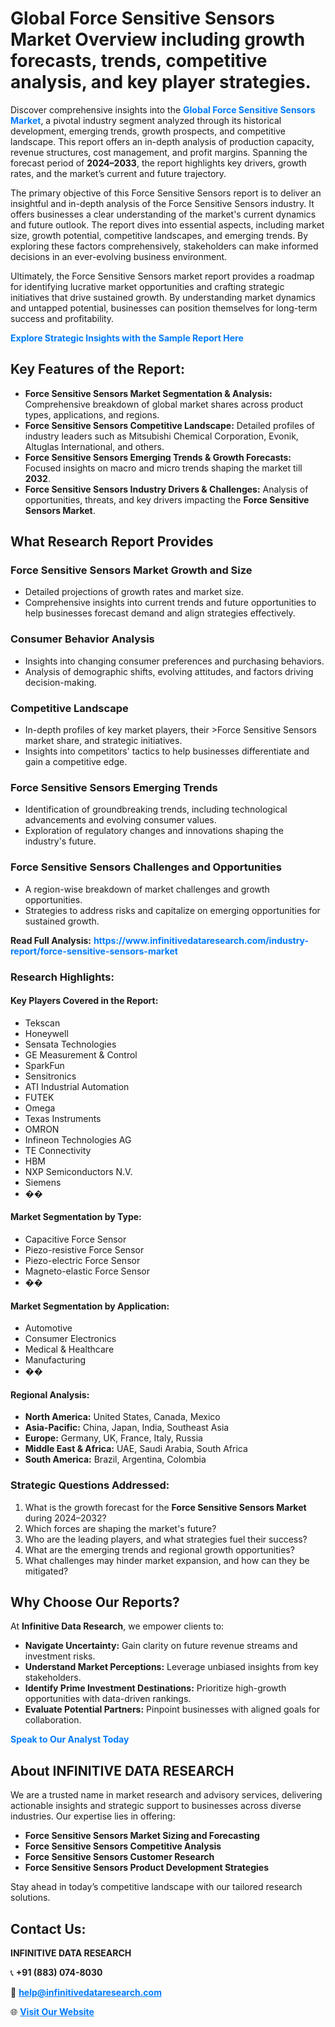 <h1>Global Force Sensitive Sensors Market Overview including growth forecasts, trends, competitive analysis, and key player strategies.</h1>
<p>
Discover comprehensive insights into the 
<a href="https://www.infinitivedataresearch.com/industry-report/force-sensitive-sensors-market" rel="dofollow" style="color: #007BFF; text-decoration: none;"><strong>Global Force Sensitive Sensors Market</strong></a>, a pivotal industry segment analyzed through its historical development, emerging trends, growth prospects, and competitive landscape. This report offers an in-depth analysis of production capacity, revenue structures, cost management, and profit margins. Spanning the forecast period of <strong>2024–2033</strong>, the report highlights key drivers, growth rates, and the market’s current and future trajectory.
</p>
<p>
The primary objective of this Force Sensitive Sensors report is to deliver an insightful and in-depth analysis of the Force Sensitive Sensors industry. It offers businesses a clear understanding of the market's current dynamics and future outlook. The report dives into essential aspects, including market size, growth potential, competitive landscapes, and emerging trends. By exploring these factors comprehensively, stakeholders can make informed decisions in an ever-evolving business environment.
</p>
<p>
Ultimately, the Force Sensitive Sensors market report provides a roadmap for identifying lucrative market opportunities and crafting strategic initiatives that drive sustained growth. By understanding market dynamics and untapped potential, businesses can position themselves for long-term success and profitability.
</p>
<p>
<a href="https://www.infinitivedataresearch.com/request-sample/reportId=109702" style="color: #007BFF; text-decoration: none;"><strong>Explore Strategic Insights with the Sample Report Here</strong></a>
</p>

<h2>Key Features of the Report:</h2>
<ul>
<li><strong>Force Sensitive Sensors Market Segmentation & Analysis:</strong> Comprehensive breakdown of global market shares across product types, applications, and regions.</li>
<li><strong>Force Sensitive Sensors Competitive Landscape:</strong> Detailed profiles of industry leaders such as Mitsubishi Chemical Corporation, Evonik, Altuglas International, and others.</li>
<li><strong>Force Sensitive Sensors Emerging Trends & Growth Forecasts:</strong> Focused insights on macro and micro trends shaping the market till <strong>2032</strong>.</li>
<li><strong>Force Sensitive Sensors Industry Drivers & Challenges:</strong> Analysis of opportunities, threats, and key drivers impacting the <strong>Force Sensitive Sensors Market</strong>.</li>
</ul>

<h2>What Research Report Provides</h2>
<h3>Force Sensitive Sensors Market Growth and Size</h3>
<ul>
<li>Detailed projections of growth rates and market size.</li>
<li>Comprehensive insights into current trends and future opportunities to help businesses forecast demand and align strategies effectively.</li>
</ul>

<h3>Consumer Behavior Analysis</h3>
<ul>
<li>Insights into changing consumer preferences and purchasing behaviors.</li>
<li>Analysis of demographic shifts, evolving attitudes, and factors driving decision-making.</li>
</ul>

<h3>Competitive Landscape</h3>
<ul>
<li>In-depth profiles of key market players, their >Force Sensitive Sensors market share, and strategic initiatives.</li>
<li>Insights into competitors' tactics to help businesses differentiate and gain a competitive edge.</li>
</ul>

<h3>Force Sensitive Sensors Emerging Trends</h3>
<ul>
<li>Identification of groundbreaking trends, including technological advancements and evolving consumer values.</li>
<li>Exploration of regulatory changes and innovations shaping the industry's future.</li>
</ul>

<h3>Force Sensitive Sensors Challenges and Opportunities</h3>
<ul>
<li>A region-wise breakdown of market challenges and growth opportunities.</li>
<li>Strategies to address risks and capitalize on emerging opportunities for sustained growth.</li>
</ul>
<p><strong>Read Full Analysis:</strong> <a href="https://www.infinitivedataresearch.com/industry-report/force-sensitive-sensors-market" rel="dofollow" style="color: #007BFF; text-decoration: none;"><strong>https://www.infinitivedataresearch.com/industry-report/force-sensitive-sensors-market</strong></a></p>
<h3>Research Highlights:</h3>
<h4>Key Players Covered in the Report:</h4>
<ul><li>Tekscan</li><li>Honeywell</li><li>Sensata Technologies</li><li>GE Measurement &amp; Control</li><li>SparkFun</li><li>Sensitronics</li><li>ATI Industrial Automation</li><li>FUTEK</li><li>Omega</li><li>Texas Instruments</li><li>OMRON</li><li>Infineon Technologies AG</li><li>TE Connectivity</li><li>HBM</li><li>NXP Semiconductors N.V.</li><li>Siemens</li><li>��</li></ul>
<h4>Market Segmentation by Type:</h4>
<ul><li>Capacitive Force Sensor</li><li>Piezo-resistive Force Sensor</li><li>Piezo-electric Force Sensor</li><li>Magneto-elastic Force Sensor</li><li>��</li></ul>
<h4>Market Segmentation by Application:</h4>
<ul><li>Automotive</li><li>Consumer Electronics</li><li>Medical &amp; Healthcare</li><li>Manufacturing</li><li>��</li></ul>

<h4>Regional Analysis:</h4>
<ul>
<li><strong>North America:</strong> United States, Canada, Mexico</li>
<li><strong>Asia-Pacific:</strong> China, Japan, India, Southeast Asia</li>
<li><strong>Europe:</strong> Germany, UK, France, Italy, Russia</li>
<li><strong>Middle East & Africa:</strong> UAE, Saudi Arabia, South Africa</li>
<li><strong>South America:</strong> Brazil, Argentina, Colombia</li>
</ul>

<h3>Strategic Questions Addressed:</h3>
<ol>
<li>What is the growth forecast for the <strong>Force Sensitive Sensors Market</strong> during 2024–2032?</li>
<li>Which forces are shaping the market's future?</li>
<li>Who are the leading players, and what strategies fuel their success?</li>
<li>What are the emerging trends and regional growth opportunities?</li>
<li>What challenges may hinder market expansion, and how can they be mitigated?</li>
</ol>

<h2>Why Choose Our Reports?</h2>
<p>At <strong>Infinitive Data Research</strong>, we empower clients to:</p>
<ul>
<li><strong>Navigate Uncertainty:</strong> Gain clarity on future revenue streams and investment risks.</li>
<li><strong>Understand Market Perceptions:</strong> Leverage unbiased insights from key stakeholders.</li>
<li><strong>Identify Prime Investment Destinations:</strong> Prioritize high-growth opportunities with data-driven rankings.</li>
<li><strong>Evaluate Potential Partners:</strong> Pinpoint businesses with aligned goals for collaboration.</li>
</ul>
<p><a href="https://www.infinitivedataresearch.com/industry-report/force-sensitive-sensors-market" rel="dofollow" style="color: #007BFF; text-decoration: none;"><strong>Speak to Our Analyst Today</strong></a></p>

<h2>About INFINITIVE DATA RESEARCH</h2>
<p>We are a trusted name in market research and advisory services, delivering actionable insights and strategic support to businesses across diverse industries. Our expertise lies in offering:</p>
<ul>
<li><strong>Force Sensitive Sensors Market Sizing and Forecasting</strong></li>
<li><strong>Force Sensitive Sensors Competitive Analysis</strong></li>
<li><strong>Force Sensitive Sensors Customer Research</strong></li>
<li><strong>Force Sensitive Sensors Product Development Strategies</strong></li>
</ul>
<p>Stay ahead in today’s competitive landscape with our tailored research solutions.</p>

<h2>Contact Us:</h2>
<p><strong>INFINITIVE DATA RESEARCH</strong></p>
<p>📞 <strong>+91 (883) 074-8030</strong></p>
<p>📧 <strong><a href="mailto:help@infinitivedataresearch.com" style="color: #007BFF;">help@infinitivedataresearch.com</a></strong></p>
<p>🌐 <strong><a href="https://www.infinitivedataresearch.com" rel="dofollow" style="color: #007BFF;">Visit Our Website</a></strong></p>